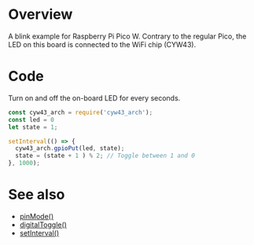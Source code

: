 # Overview

A blink example for Raspberry Pi Pico W. Contrary to the regular Pico, the LED on this board is connected to the WiFi chip (CYW43).

# Code

Turn on and off the on-board LED for every seconds.

```js
const cyw43_arch = require('cyw43_arch');
const led = 0
let state = 1;

setInterval(() => {
  cyw43_arch.gpioPut(led, state);
  state = (state + 1 ) % 2; // Toggle between 1 and 0
}, 1000);
```

# See also

- [pinMode()](https://kalumajs.org/docs/api/digital-io#pinmode)
- [digitalToggle()](https://kalumajs.org/docs/api/digital-io#digitaltoggle)
- [setInterval()](https://kalumajs.org/docs/api/timers#setinterval)
